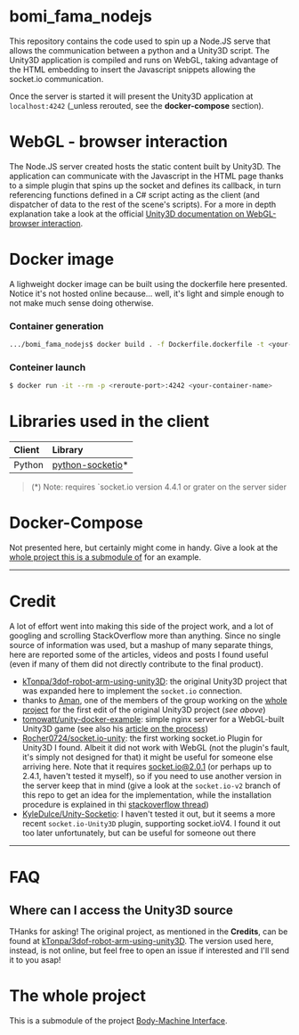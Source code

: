 # bomi_fama_nodejs

This repository contains the code used to spin up a Node.JS serve that allows the communication between a python and a Unity3D script.
The Unity3D application is compiled and runs on WebGL, taking advantage of the HTML embedding to insert the Javascript snippets allowing the socket.io communication.

Once the server is started it will present the Unity3D application at `localhost:4242` (_unless rerouted, see the **docker-compose** section). 

# WebGL - browser interaction

The Node.JS server created hosts the static content built by Unity3D. The application can communicate with the Javascript in the HTML page thanks to a simple plugin that spins up the socket and defines its callback, in turn referencing functions defined in a C# script acting as the client (and dispatcher of data to the rest of the scene's scripts).
For a more in depth explanation take a look at the official [Unity3D documentation on WebGL-browser interaction](https://docs.unity3d.com/2021.2/Documentation/Manual/webgl-interactingwithbrowserscripting.html).

# Docker image

A lighweight docker image can be built using the dockerfile here presented. Notice it's not hosted online because... well, it's light and simple enough to not make much sense doing otherwise.

### Container generation

```bash
.../bomi_fama_nodejs$ docker build . -f Dockerfile.dockerfile -t <your-container-name>
```

### Conteiner launch

```bash
$ docker run -it --rm -p <reroute-port>:4242 <your-container-name>
```

# Libraries used in the client

| Client | Library |
| :--- | :--- |
| Python | [python-socketio](https://github.com/miguelgrinberg/python-socketio)* |

> (*) Note: requires `socket.io version 4.4.1 or grater on the server sider

# Docker-Compose

Not presented here, but certainly might come in handy.
Give a look at the [whole project this is a submodule of](https://github.com/hypothe/biorob_group12_bomi) for an example.

---

# Credit

A lot of effort went into making this side of the project work, and a lot of googling and scrolling StackOverflow more than anything. Since no single source of information was used, but a mashup of many separate things, here are reported some of the articles, videos and posts I found useful (even if many of them did not directly contribute to the final product).

- [kTonpa/3dof-robot-arm-using-unity3D](https://github.com/kTonpa/3dof-robot-arm-using-unity3D): the original Unity3D project that was expanded here to implement the `socket.io` connection.
-	thanks to [Aman](https://github.com/robotmiro1), one of the members of the group working on the [whole project](https://github.com/hypothe/biorob_group12_bomi) for the first edit of the original Unity3D project (_see above_)
- [tomowatt/unity-docker-example](https://github.com/tomowatt/unity-docker-example): simple nginx server for a WebGL-built Unity3D game (see also his [article on the process](https://dev.to/tomowatt/running-an-unity-webgl-game-within-docker-5039))
- [Rocher0724/socket.io-unity](https://github.com/Rocher0724/socket.io-unity): the first working socket.io Plugin for Unity3D I found. Albeit it did not work with WebGL (not the plugin's fault, it's simply not designed for that) it might be useful for someone else arriving here. Note that it requires socket.io@2.0.1 (or perhaps up to 2.4.1, haven't tested it myself), so if you need to use another version in the server keep that in mind (give a look at the `socket.io-v2` branch of this repo to get an idea for the implementation, while the installation procedure is explained in thi [stackoverflow thread](https://stackoverflow.com/questions/26414587/how-to-install-multiple-versions-of-package-using-npm))
- [KyleDulce/Unity-Socketio](https://github.com/KyleDulce/Unity-Socketio): I haven't tested it out, but it seems a more recent `socket.io-Unity3D` plugin, supporting socket.ioV4. I found it out too later unfortunately, but can be useful for someone out there


---

# FAQ

## Where can I access the Unity3D source

THanks for asking! The original project, as mentioned in the **Credits**, can be found at [kTonpa/3dof-robot-arm-using-unity3D](https://github.com/kTonpa/3dof-robot-arm-using-unity3D). The version used here, instead, is not online, but feel free to open an issue if interested and I'll send it to you asap!

# The whole project

This is a submodule of the project [Body-Machine Interface](https://github.com/hypothe/biorob_group12_bomi).

